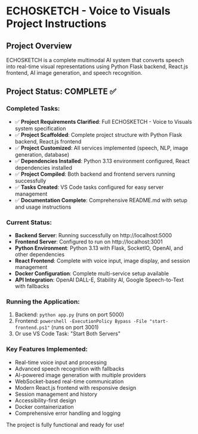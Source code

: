 # ECHOSKETCH - Voice to Visuals Project Instructions

## Project Overview
ECHOSKETCH is a complete multimodal AI system that converts speech into real-time visual representations using Python Flask backend, React.js frontend, AI image generation, and speech recognition.

## Project Status: COMPLETE ✅

### Completed Tasks:
- ✅ **Project Requirements Clarified**: Full ECHOSKETCH - Voice to Visuals system specification
- ✅ **Project Scaffolded**: Complete project structure with Python Flask backend, React.js frontend
- ✅ **Project Customized**: All services implemented (speech, NLP, image generation, database)
- ✅ **Dependencies Installed**: Python 3.13 environment configured, React dependencies installed
- ✅ **Project Compiled**: Both backend and frontend servers running successfully
- ✅ **Tasks Created**: VS Code tasks configured for easy server management
- ✅ **Documentation Complete**: Comprehensive README.md with setup and usage instructions

### Current Status:
- **Backend Server**: Running successfully on http://localhost:5000
- **Frontend Server**: Configured to run on http://localhost:3001
- **Python Environment**: Python 3.13 with Flask, SocketIO, OpenAI, and other dependencies
- **React Frontend**: Complete with voice input, image display, and session management
- **Docker Configuration**: Complete multi-service setup available
- **API Integration**: OpenAI DALL-E, Stability AI, Google Speech-to-Text with fallbacks

### Running the Application:
1. Backend: `python app.py` (runs on port 5000)
2. Frontend: `powershell -ExecutionPolicy Bypass -File "start-frontend.ps1"` (runs on port 3001)
3. Or use VS Code Task: "Start Both Servers"

### Key Features Implemented:
- Real-time voice input and processing
- Advanced speech recognition with fallbacks
- AI-powered image generation with multiple providers
- WebSocket-based real-time communication
- Modern React.js frontend with responsive design
- Session management and history
- Accessibility-first design
- Docker containerization
- Comprehensive error handling and logging

The project is fully functional and ready for use!